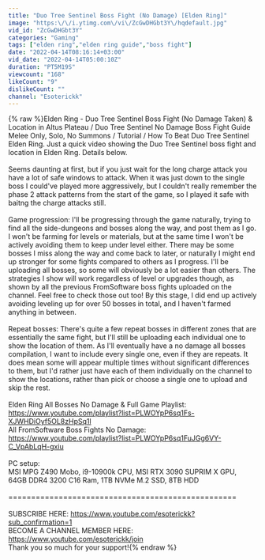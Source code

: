```yaml
---
title: "Duo Tree Sentinel Boss Fight (No Damage) [Elden Ring]"
image: "https:\/\/i.ytimg.com\/vi\/ZcGwDHGbt3Y\/hqdefault.jpg"
vid_id: "ZcGwDHGbt3Y"
categories: "Gaming"
tags: ["elden ring","elden ring guide","boss fight"]
date: "2022-04-14T08:16:14+03:00"
vid_date: "2022-04-14T05:00:10Z"
duration: "PT5M19S"
viewcount: "168"
likeCount: "9"
dislikeCount: ""
channel: "Esoterickk"
---
```

{% raw %}Elden Ring - Duo Tree Sentinel Boss Fight (No Damage Taken) &amp; Location in Altus Plateau / Duo Tree Sentinel No Damage Boss Fight Guide Melee Only, Solo, No Summons / Tutorial / How To Beat Duo Tree Sentinel Elden Ring.  Just a quick video showing the Duo Tree Sentinel boss fight and location in Elden Ring.  Details below.<br /><br />Seems daunting at first, but if you just wait for the long charge attack you have a lot of safe windows to attack.  When it was just down to the single boss I could've played more aggressively, but I couldn't really remember the phase 2 attack patterns from the start of the game, so I played it safe with baitng the charge attacks still.<br /><br />Game progression:  I'll be progressing through the game naturally, trying to find all the side-dungeons and bosses along the way, and post them as I go.  I won't be farming for levels or materials, but at the same time I won't be actively avoiding them to keep under level either.  There may be some bosses I miss along the way and come back to later, or naturally I might end up stronger for some fights compared to others as I progress.  I'll be uploading all bosses, so some will obviously be a lot easier than others.  The strategies I show will work regardless of level or upgrades though, as shown by all the previous FromSoftware boss fights uploaded on the channel.  Feel free to check those out too!  By this stage, I did end up actively avoiding leveling up for over 50 bosses in total, and I haven't farmed anything in between.<br /><br />Repeat bosses:  There's quite a few repeat bosses in different zones that are essentially the same fight, but I'll still be uploading each individual one to show the location of them.  As I'll eventually have a no damage all bosses compilation, I want to include every single one, even if they are repeats.  It does mean some will appear multiple times without significant differences to them, but I'd rather just have each of them individually on the channel to show the locations, rather than pick or choose a single one to upload and skip the rest.<br /><br />Elden Ring All Bosses No Damage &amp; Full Game Playlist: <a rel="nofollow" target="blank" href="https://www.youtube.com/playlist?list=PLWOYpP6sq1Fs-XJWHDiOyf5OL8zHpSq1l">https://www.youtube.com/playlist?list=PLWOYpP6sq1Fs-XJWHDiOyf5OL8zHpSq1l</a><br />All FromSoftware Boss Fights No Damage: <a rel="nofollow" target="blank" href="https://www.youtube.com/playlist?list=PLWOYpP6sq1FuJGg6VY-C_VpAbLqH-gxiu">https://www.youtube.com/playlist?list=PLWOYpP6sq1FuJGg6VY-C_VpAbLqH-gxiu</a><br /><br />PC setup:<br />MSI MPG Z490 Mobo, i9-10900k CPU, MSI RTX 3090 SUPRIM X GPU, 64GB DDR4 3200 C16 Ram, 1TB NVMe M.2 SSD, 8TB HDD<br /><br />==================================================<br /><br />SUBSCRIBE HERE: <a rel="nofollow" target="blank" href="https://www.youtube.com/esoterickk?sub_confirmation=1">https://www.youtube.com/esoterickk?sub_confirmation=1</a><br />BECOME A CHANNEL MEMBER HERE: <a rel="nofollow" target="blank" href="https://www.youtube.com/esoterickk/join">https://www.youtube.com/esoterickk/join</a><br />Thank you so much for your support!{% endraw %}
